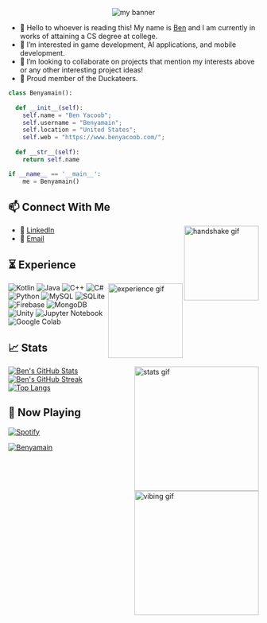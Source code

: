 <p align="center">
  
<img src="https://user-images.githubusercontent.com/89230606/230239042-0191469e-d077-466c-b938-78a1ce9e4ac0.png" alt="my banner">
                                                                                                                                         
</p>
                                                                                                                                         
- 👋 Hello to whoever is reading this! My name is [Ben](https://www.benyacoob.com/) and I am currently in works of attaining a CS degree at college.
- 👀 I’m interested in game development, AI applications, and mobile development.
- :briefcase: I’m looking to collaborate on projects that mention my interests above or any other interesting project ideas!
- 🦆 Proud member of the Duckateers.

```python
class Benyamain():
    
  def __init__(self):
    self.name = "Ben Yacoob";
    self.username = "Benyamain";
    self.location = "United States";
    self.web = "https://www.benyacoob.com/";
  
  def __str__(self):
    return self.name

if __name__ == '__main__':
    me = Benyamain()
```

## :mailbox: Connect With Me
<img align="right" src="https://media.giphy.com/media/2HtWpp60NQ9CU/giphy.gif" alt="handshake gif" width="150">

- :handshake: [LinkedIn](https://www.linkedin.com/in/benyamain-yacoob-40a60421b/)
- :email: [Email](https://mail.google.com/mail/u/0/?fs=1&to=yacoobbenyamain@gmail.com&su=Subject&body=Body&tf=cm)

## :hourglass_flowing_sand: Experience
<img align="right" src="https://media.giphy.com/media/toXKzaJP3WIgM/giphy.gif" alt="experience gif" width="150">

![Kotlin](https://img.shields.io/badge/kotlin-%2307405e.svg?style=for-the-badge&logo=kotlin&logoColor=white)
![Java](https://img.shields.io/badge/java-%2307405e.svg?style=for-the-badge&logo=java&logoColor=white)
![C++](https://img.shields.io/badge/c++-%2307405e.svg?style=for-the-badge&logo=c%2B%2B&logoColor=white)
![C#](https://img.shields.io/badge/c%23-%2307405e.svg?style=for-the-badge&logo=c-sharp&logoColor=white)
![Python](https://img.shields.io/badge/python-%2307405e.svg?style=for-the-badge&logo=python&logoColor=white)
![MySQL](https://img.shields.io/badge/mysql-%2307405e.svg?style=for-the-badge&logo=mysql&logoColor=white)
![SQLite](https://img.shields.io/badge/sqlite-%2307405e.svg?style=for-the-badge&logo=sqlite&logoColor=white)
![Firebase](https://img.shields.io/badge/firebase-%2307405e.svg?style=for-the-badge&logo=firebase&logoColor=white) 
![MongoDB](https://img.shields.io/badge/mongodb-%2307405e.svg?style=for-the-badge&logo=mongodb&logoColor=white)
![Unity](https://img.shields.io/badge/unity-%2307405e.svg?style=for-the-badge&logo=unity&logoColor=white)
![Jupyter Notebook](https://img.shields.io/badge/jupyter-%2307405e.svg?style=for-the-badge&logo=jupyter&logoColor=white)
![Google Colab](https://img.shields.io/badge/googlecolab-%2307405e.svg?style=for-the-badge&logo=googlecolab&logoColor=white)

## :chart_with_upwards_trend: Stats
<img align="right" src="https://media.giphy.com/media/l2Je5WxFoEf5fmWnC/giphy.gif" alt="stats gif" width="250">

[![Ben's GitHub Stats](https://github-readme-stats-sigma-five.vercel.app/api?username=Benyamain&show_icons=true&theme=tokyonight)](https://github.com/Benyamain)
<br />
[![Ben's GitHub Streak](https://github-readme-streak-stats.herokuapp.com?user=Benyamain&theme=tokyonight)](https://git.io/streak-stats)
<br />
[![Top Langs](https://github-readme-stats-sigma-five.vercel.app/api/top-langs/?username=Benyamain&layout=compact&show_icons=true&theme=tokyonight)](https://github.com/Benyamain)

## :musical_note: Now Playing
<img align="right" src="https://media.giphy.com/media/4oMoIbIQrvCjm/giphy.gif" alt="vibing gif" width="250">

[![Spotify](https://github-readme-spotify-integration.vercel.app/api/spotify)](https://open.spotify.com/playlist/37i9dQZF1DX692WcMwL2yW)

<a href="https://github.com/Benyamain"><img src="https://komarev.com/ghpvc/?username=Benyamain" alt="Benyamain" /></a>
